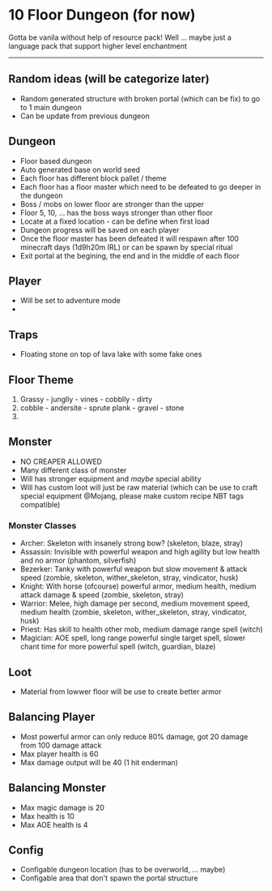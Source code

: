 # 10 Floor Dungeon (for now) 
Gotta be vanila without help of resource pack! Well ... maybe just a language pack that support higher level enchantment
___
## Random ideas (will be categorize later)
- Random generated structure with broken portal (which can be fix) to go to 1 main dungeon
- Can be update from previous dungeon
## Dungeon
- Floor based dungeon
- Auto generated base on world seed
- Each floor has different block pallet / theme
- Each floor has a floor master which need to be defeated to go deeper in the dungeon
- Boss / mobs on lower floor are stronger than the upper
- Floor 5, 10, ... has the boss ways stronger than other floor
- Locate at a fixed location - can be define when first load
- Dungeon progress will be saved on each player
- Once the floor master has been defeated it will respawn after 100 minecraft days (1d9h20m IRL) or can be spawn by special ritual
- Exit portal at the begining, the end and in the middle of each floor
## Player
- Will be set to adventure mode
- 
## Traps
- Floating stone on top of lava lake with some fake ones
## Floor Theme
1. Grassy - junglly - vines - cobblly - dirty
2. cobble - andersite - sprute plank - gravel - stone
3. 
## Monster
- NO CREAPER ALLOWED
- Many different class of monster
- Will has stronger equipment and _maybe_ special ability
- Will has custom loot will just be raw material (which can be use to craft special equipment @Mojang, please make custom recipe NBT tags compatible)
### Monster Classes
- Archer: Skeleton with insanely strong bow? (skeleton, blaze, stray)
- Assassin: Invisible with powerful weapon and high agility but low health and no armor (phantom, silverfish)
- Bezerker: Tanky with powerful weapon but slow movement & attack speed (zombie, skeleton, wither_skeleton, stray, vindicator, husk)
- Knight: With horse (ofcourse) powerful armor, medium health, medium attack damage & speed (zombie, skeleton, stray)
- Warrior: Melee, high damage per second, medium movement speed, medium health (zombie, skeleton, wither_skeleton, stray, vindicator, husk)
- Priest: Has skill to health other mob, medium damage range spell (witch)
- Magician: AOE spell, long range powerful single target spell, slower chant time for more powerful spell (witch, guardian, blaze)
## Loot
- Material from lowwer floor will be use to create better armor
## Balancing Player
- Most powerful armor can only reduce 80% damage, got 20 damage from 100 damage attack
- Max player health is 60
- Max damage output will be 40 (1 hit enderman)
## Balancing Monster
- Max magic damage is 20
- Max health is 10
- Max AOE health is 4
## Config
- Configable dungeon location (has to be overworld, ... maybe)
- Configable area that don't spawn the portal structure

